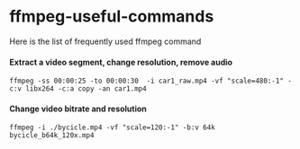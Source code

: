 # ffmpeg-useful-commands
Here is the list of frequently used ffmpeg command

#### Extract a video segment, change resolution, remove audio
```
ffmpeg -ss 00:00:25 -to 00:00:30  -i car1_raw.mp4 -vf "scale=480:-1" -c:v libx264 -c:a copy -an car1.mp4
```
#### Change video bitrate and resolution
```
ffmpeg -i ./bycicle.mp4 -vf "scale=120:-1" -b:v 64k bycicle_b64k_120x.mp4
```

